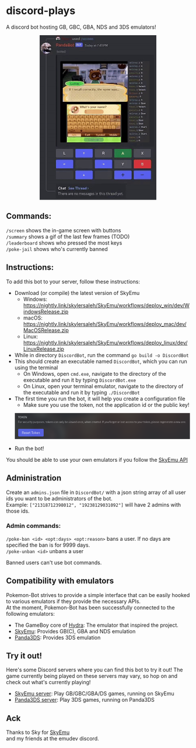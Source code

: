 # discord-plays

A discord bot hosting GB, GBC, GBA, NDS and 3DS emulators!

<p align="center">
  <img src="./movie.gif"/>
</p>

## Commands:

`/screen` shows the in-game screen with buttons    
`/summary` shows a gif of the last few frames (TODO)    
`/leaderboard` shows who pressed the most keys     
`/poke-jail` shows who's currently banned    

## Instructions:
To add this bot to your server, follow these instructions:

- Download (or compile) the latest version of SkyEmu
  - Windows: https://nightly.link/skylersaleh/SkyEmu/workflows/deploy_win/dev/WindowsRelease.zip
  - macOS: https://nightly.link/skylersaleh/SkyEmu/workflows/deploy_mac/dev/MacOSRelease.zip
  - Linux: https://nightly.link/skylersaleh/SkyEmu/workflows/deploy_linux/dev/LinuxRelease.zip
- While in directory `DiscordBot`, run the command `go build -o DiscordBot`     
- This should create an executable named `DiscordBot`, which you can run using the terminal
  - On Windows, open `cmd.exe`, navigate to the directory of the executable and run it by typing `DiscordBot.exe`
  - On Linux, open your terminal emulator, navigate to the directory of the executable and run it by typing `./DiscordBot`
- The first time you run the bot, it will help you create a configuration file    
  - Make sure you use the token, not the application id or the public key!
  <p float="center">
    <img src="/token.png"/>
  </p>
- Run the bot!

You should be able to use your own emulators if you follow the [SkyEmu API](https://github.com/skylersaleh/SkyEmu/blob/dev/docs/HTTP_CONTROL_SERVER.md)

## Administration
Create an `admins.json` file in `DiscordBot/` with a json string array of all user ids you want to be administrators of the bot.    
Example: `["21318712398012", "19238129031092"]` will have 2 admins with those ids.    

### Admin commands:
`/poke-ban <id> <opt:days> <opt:reason>` bans a user. If no days are specified the ban is for 9999 days.    
`/poke-unban <id>` unbans a user    

Banned users can't use bot commands.    

## Compatibility with emulators
Pokemon-Bot strives to provide a simple interface that can be easily hooked to various emulators if they provide the necessary APIs.
<br>
At the moment, Pokemon-Bot has been successfully connected to the following emulators:

- The GameBoy core of [Hydra](https://github.com/OFFTKP/hydra): The emulator that inspired the project.
- [SkyEmu](https://github.com/skylersaleh/SkyEmu): Provides GB(C), GBA and NDS emulation
- [Panda3DS](https://github.com/wheremyfoodat/Panda3DS): Provides 3DS emulation

## Try it out!
Here's some Discord servers where you can find this bot to try it out! The game currently being played on these servers may vary, so hop on and check out what's currently playing!
- [SkyEmu server](https://discord.com/invite/tnUEtmJgA5): Play GB/GBC/GBA/DS games, running on SkyEmu
- [Panda3DS server](https://discord.com/invite/ZYbugsEmsw): Play 3DS games, running on Panda3DS

## Ack
Thanks to Sky for [SkyEmu](https://github.com/skylersaleh/SkyEmu)    
and my friends at the emudev discord.
